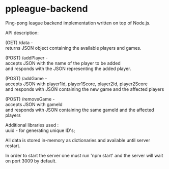 # ppleague-backend

Ping-pong league backend implementation written on top of Node.js.

API description:

(GET) /data -  
returns JSON object containing the available players and games.

(POST) /addPlayer -  
accepts JSON with the name of the player to be added  
and responds with the JSON representing the added player.

(POST) /addGame -  
accepts JSON with player1Id, player1Score, player2Id, player2Score  
and responds with JSON containing the new game and the affected players

(POST) /removeGame -  
accepts JSON with gameId  
and responds with JSON containing the same gameId and the affected players

Additional libraries used :  
uuid - for generating unique ID's;

All data is stored in-memory as dictionaries and available until server restart.

In order to start the server one must run 'npm start' and the server will wait on port 3009 by default.
